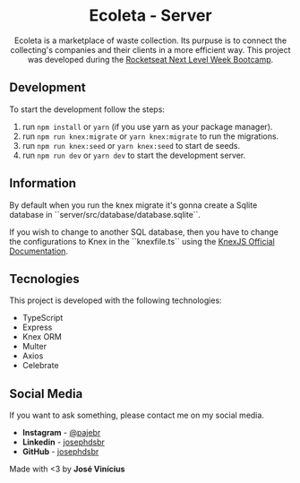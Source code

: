 <h1 align="center">Ecoleta - Server</h1>

<p align="center">
    Ecoleta is a marketplace of waste collection. Its purpuse is to connect the collecting's companies and their clients in a more efficient way.
    This project was developed during the <a href="https://rocketseat.com.br/">Rocketseat Next Level Week Bootcamp</a>.
</p>

## Development

To start the development follow the steps:

1. run ``npm install`` or ``yarn`` (if you use yarn as your package manager).
2. run ``npm run knex:migrate`` or ``yarn knex:migrate`` to run the migrations.
3. run ``npm run knex:seed`` or ``yarn knex:seed`` to start de seeds.
4. run ``npm run dev`` or ``yarn dev`` to start the development server.

## Information

<p>By default when you run the knex migrate it's gonna create a Sqlite database in ``server/src/database/database.sqlite``.</p>
<p>If you wish to change to another SQL database, then you have to change the configurations to Knex in the ``knexfile.ts`` using the <a href="http://knexjs.org/#Installation-client">KnexJS Official Documentation</a>.</p>

## Tecnologies

This project is developed with the following technologies:

- TypeScript
- Express
- Knex ORM
- Multer
- Axios
- Celebrate

## Social Media

If you want to ask something, please contact me on my social media.

* **Instagram** - [@pajebr](https://www.instagram.com/pajebr/)
* **Linkedin** -  [josephdsbr](https://www.linkedin.com/in/josephdsbr)
* **GitHub** - [josephdsbr](https://github.com/josephdsbr)

Made with <3 by **José Vinícius**
